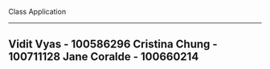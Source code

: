 Class Application

------------------------------
Vidit Vyas     - 100586296 
Cristina Chung - 100711128 
Jane Coralde   - 100660214 
------------------------------
